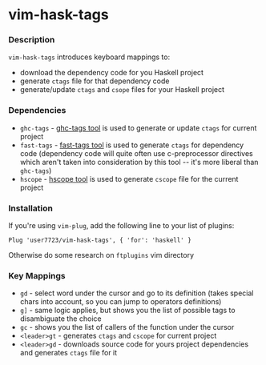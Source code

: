# vim-hask-tags

### Description
`vim-hask-tags` introduces keyboard mappings to:
  - download the dependency code for you Haskell project
  - generate `ctags` file for that dependency code
  - generate/update `ctags` and `csope` files for your Haskell project

### Dependencies
- `ghc-tags` - [ghc-tags tool](https://github.com/arybczak/ghc-tags) is used to generate or update `ctags` for current project
- `fast-tags` - [fast-tags tool](https://github.com/elaforge/fast-tags) is used to generate `ctags` for dependency code (dependency code will quite often use c-preprocessor directives which aren't taken into consideration by this tool -- it's more liberal than `ghc-tags`)
- `hscope` -  [hscope tool](https://github.com/bosu/hscope) is used to generate `cscope` file for the current project

### Installation
If you're using `vim-plug`, add the following line to your list of plugins:
```
Plug 'user7723/vim-hask-tags', { 'for': 'haskell' }
```
Otherwise do some research on `ftplugins` vim directory

### Key Mappings
  - `gd` - select word under the cursor and go to its definition (takes special chars into account, so you can jump to operators definitions)
  - `g]` - same logic applies, but shows you the list of possible tags to disambiguate the choice
  - `gc` - shows you the list of callers of the function under the cursor
  - `<leader>gt` - generates `ctags` and `cscope` for current project
  - `<leader>gd` - downloads source code for yours project dependencies and generates `ctags` file for it
